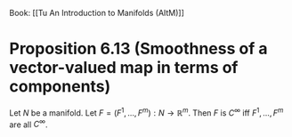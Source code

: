 Book: [[Tu An Introduction to Manifolds (AItM)]]
# Proposition 6.13 (Smoothness of a vector-valued map in terms of components)
Let $N$ be a manifold.
Let $F=(F^{1},\dots,F^{m}):N\to \mathbb{R}^{m}$.
Then $F$ is $C^{\infty}$ iff $F^{1},\dots,F^{m}$ are all $C^{\infty}$.